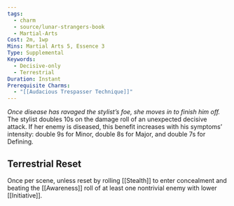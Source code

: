 ```yaml
---
tags:
  - charm
  - source/lunar-strangers-book
  - Martial-Arts
Cost: 2m, 1wp
Mins: Martial Arts 5, Essence 3
Type: Supplemental
Keywords:
  - Decisive-only
  - Terrestrial
Duration: Instant
Prerequisite Charms:
  - "[[Audacious Trespasser Technique]]"
---
```

*Once disease has ravaged the stylist’s foe, she moves in to finish him off.*
The stylist doubles 10s on the damage roll of an unexpected decisive attack. If her enemy is diseased, this benefit increases with his symptoms’ intensity: double 9s for Minor, double 8s for Major, and double 7s for Defining.
## Terrestrial Reset
Once per scene, unless reset by rolling [[Stealth]] to enter concealment and beating the [[Awareness]] roll of at least one nontrivial enemy with lower [[Initiative]].